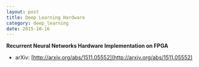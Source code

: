 ```yaml
---
layout: post
title: Deep Learning Hardware
category: deep_learning
date: 2015-10-16
---
```


**Recurrent Neural Networks Hardware Implementation on FPGA**

- arXiv: [http://arxiv.org/abs/1511.05552](http://arxiv.org/abs/1511.05552)